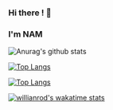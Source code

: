### Hi there ! 👋
### I'm NAM 


![Anurag's github stats](https://github-readme-stats.vercel.app/api?username=trinhnam12345z&show_icons=true&theme=dark)


[![Top Langs](https://github-readme-stats.vercel.app/api/top-langs/?username=trinhnam12345z&langs_count=8)](https://github.com/anuraghazra/github-readme-stats)

[![Top Langs](https://github-readme-stats.vercel.app/api/top-langs/?username=trinhnam12345z&layout=compact)](https://github.com/anuraghazra/github-readme-stats)

[![willianrod's wakatime stats](https://github-readme-stats.vercel.app/api/wakatime?username=trinhnam12345z)](https://github.com/anuraghazra/github-readme-stats)
